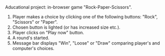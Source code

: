 Aducational project: in-browser game "Rock-Paper-Scissors".

1) Player makes a choice by clicking one of the following buttons: "Rock", "Scissors" or "Paper".
2) Chosen button is lighted (or has increased size etc.).
3) Player clicks on "Play now" button.
4) A round's started.
5) Message bar displays "Win", "Loose" or "Draw" comparing player's and computer's choices.

